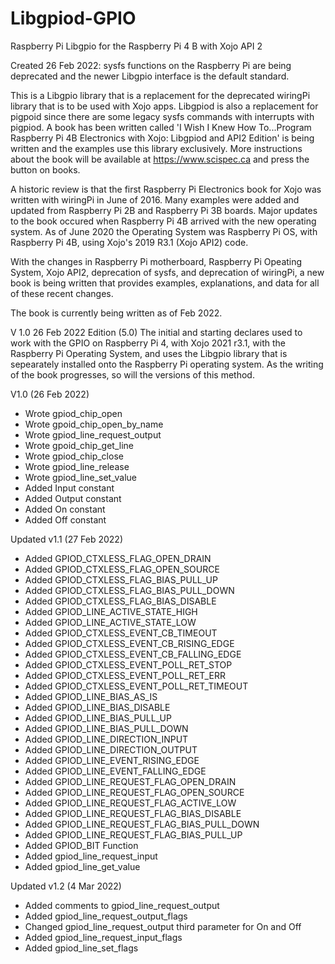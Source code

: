# Libgpiod-GPIO
Raspberry Pi Libgpio for the Raspberry Pi 4 B with Xojo API 2

Created 26 Feb 2022: sysfs functions on the Raspberry Pi are being deprecated and the newer
Libgpio interface is the default standard. 

This is a Libgpio library that is a replacement for the deprecated wiringPi library that
is to be used with Xojo apps. Libgpiod is also a replacement for pigpoid since there are 
some legacy sysfs commands with interrupts with pigpiod. A book has been written called 
'I Wish I Knew How To...Program Raspberry Pi 4B Electronics with Xojo: Libgpiod and API2 Edition' is being written and the 
examples use this library exclusively. More instructions about the book will be available
at https://www.scispec.ca and press the button on books.

A historic review is that the first Raspberry Pi Electronics book for Xojo was written
with wiringPi in June of 2016. Many examples were added and updated from Raspberry Pi 2B and
Raspberry Pi 3B boards. Major updates to the book occured when Raspberry Pi 4B arrived with
the new operating system. As of June 2020 the Operating System was Raspberry Pi OS, with Raspberry Pi 4B, 
using Xojo's 2019 R3.1 (Xojo API2) code. 

With the changes in Raspberry Pi motherboard, Raspberry Pi Opeating System, Xojo API2, 
deprecation of sysfs, and deprecation of wiringPi, a new book is being written that 
provides examples, explanations, and data for all of these recent changes. 

The book is currently being written as of Feb 2022. 

V 1.0 26 Feb 2022 Edition (5.0)
The initial and starting declares used to work with the GPIO on Raspberry Pi 4, 
with Xojo 2021 r3.1, with the Raspberry Pi Operating System, and uses the
Libgpio library that is sepearately installed onto the Raspberry Pi operating system. 
As the writing of the book progresses, so will the versions of this method. 

V1.0 (26 Feb 2022)
 - Wrote gpiod_chip_open
 - Wrote gpoid_chip_open_by_name
 - Wrote gpiod_line_request_output
 - Wrote gpoid_chip_get_line
 - Wrote gpiod_chip_close
 - Wrote gpiod_line_release
 - Wrote gpiod_line_set_value
 - Added Input constant
 - Added Output constant
 - Added On constant
 - Added Off constant

Updated
v1.1 (27 Feb 2022)
 - Added GPIOD_CTXLESS_FLAG_OPEN_DRAIN
 - Added GPIOD_CTXLESS_FLAG_OPEN_SOURCE
 - Added GPIOD_CTXLESS_FLAG_BIAS_PULL_UP
 - Added GPIOD_CTXLESS_FLAG_BIAS_PULL_DOWN
 - Added GPIOD_CTXLESS_FLAG_BIAS_DISABLE
 - Added GPIOD_LINE_ACTIVE_STATE_HIGH
 - Added GPIOD_LINE_ACTIVE_STATE_LOW
 - Added GPIOD_CTXLESS_EVENT_CB_TIMEOUT
 - Added GPIOD_CTXLESS_EVENT_CB_RISING_EDGE
 - Added GPIOD_CTXLESS_EVENT_CB_FALLING_EDGE
 - Added GPIOD_CTXLESS_EVENT_POLL_RET_STOP
 - Added GPIOD_CTXLESS_EVENT_POLL_RET_ERR
 - Added GPIOD_CTXLESS_EVENT_POLL_RET_TIMEOUT
 - Added GPIOD_LINE_BIAS_AS_IS
 - Added GPIOD_LINE_BIAS_DISABLE
 - Added GPIOD_LINE_BIAS_PULL_UP
 - Added GPIOD_LINE_BIAS_PULL_DOWN
 - Added GPIOD_LINE_DIRECTION_INPUT
 - Added GPIOD_LINE_DIRECTION_OUTPUT
 - Added GPIOD_LINE_EVENT_RISING_EDGE
 - Added GPIOD_LINE_EVENT_FALLING_EDGE
 - Added GPIOD_LINE_REQUEST_FLAG_OPEN_DRAIN
 - Added GPIOD_LINE_REQUEST_FLAG_OPEN_SOURCE
 - Added GPIOD_LINE_REQUEST_FLAG_ACTIVE_LOW
 - Added GPIOD_LINE_REQUEST_FLAG_BIAS_DISABLE
 - Added GPIOD_LINE_REQUEST_FLAG_BIAS_PULL_DOWN
 - Added GPIOD_LINE_REQUEST_FLAG_BIAS_PULL_UP
 - Added GPIOD_BIT Function 
 - Added gpiod_line_request_input
 - Added gpiod_line_get_value

Updated v1.2 (4 Mar 2022)

 - Added comments to gpiod_line_request_output
 - Added gpiod_line_request_output_flags
 - Changed gpiod_line_request_output third parameter for On and Off
 - Added gpiod_line_request_input_flags
 - Added gpiod_line_set_flags
